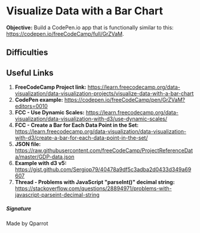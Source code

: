 # Visualize Data with a Bar Chart

**Objective:** Build a CodePen.io app that is functionally similar to this: https://codepen.io/freeCodeCamp/full/GrZVaM.

## Difficulties

## Useful Links
1. **FreeCodeCamp Project link:** https://learn.freecodecamp.org/data-visualization/data-visualization-projects/visualize-data-with-a-bar-chart
2. **CodePen example:** https://codepen.io/freeCodeCamp/pen/GrZVaM?editors=0010
3. **FCC - Use Dynamic Scales:** https://learn.freecodecamp.org/data-visualization/data-visualization-with-d3/use-dynamic-scales/
4. **FCC - Create a Bar for Each Data Point in the Set:** https://learn.freecodecamp.org/data-visualization/data-visualization-with-d3/create-a-bar-for-each-data-point-in-the-set/
5. **JSON file:** https://raw.githubusercontent.com/freeCodeCamp/ProjectReferenceData/master/GDP-data.json
6. **Example with d3 v5:** https://gist.github.com/Sergiop79/40478a9df5c3adba2d0433d349a69607
7. **Thread - Problems with JavaScript "parseInt()" decimal string:** https://stackoverflow.com/questions/28894971/problems-with-javascript-parseint-decimal-string

##### Signature

Made by Qparrot
